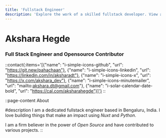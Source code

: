 ```yaml
---
title: 'Fullstack Engineer'
description: 'Explore the work of a skilled fullstack developer. View a diverse range of projects showcasing expertise in front-end, back-end, and database development. Discover how this developer can bring your ideas to life with clean code, intuitive design, and seamless functionality'
---
```


# Akshara Hegde
### Full Stack Engineer and Opensource Contributor


::contact{:items='[{"name": "i-simple-icons-github", "url": "https://git.new/pahachaan"}, {"name": "i-simple-icons-linkedin", "url": "https://linkedin.com/in/aksharadt"}, {"name": "i-simple-icons-x", "url": "https://x.com/akshara_dev"}, {"name": "i-simple-icons-minutemailer", "url": "mailto:akshara.dt@gmail.com"}, {"name": "i-solar-calendar-date-bold", "url": "https://cal.com/aksharahegde"}]'}
::

::page-content
About

#description
I am a dedicated fullstack engineer based in Bengaluru, India.
I love building things that make an impact using *Nuxt* and *Python*.

I am a firm believer in the power of *Open Source* and have contributed to various projects.
::
